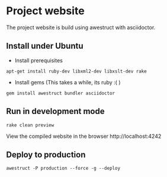 Project website
==================

The project website is build using awestruct with asciidoctor.

## Install under Ubuntu

* Install prerequisites 

`apt-get install ruby-dev libxml2-dev libxslt-dev rake`

* Install gems (This takes a while, its ruby :( )

`gem install awestruct bundler asciidoctor`


## Run in development mode

`rake clean preview`

View the compiled website in the browser http://localhost:4242

## Deploy to production

`awestruct -P production --force -g --deploy`
